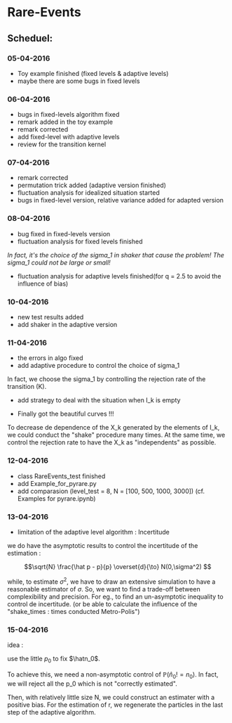 # Rare-Events

## Scheduel:

### 05-04-2016
	
* Toy example finished (fixed levels & adaptive levels) 
* maybe there are some bugs in fixed levels

### 06-04-2016

* bugs in fixed-levels algorithm fixed
* remark added in the toy example
* remark corrected
* add fixed-level with adaptive levels
* review for the transition kernel

### 07-04-2016

* remark corrected
* permutation trick added (adaptive version finished)
* fluctuation analysis for idealized situation started
* bugs in fixed-level version, relative variance added for adapted version

### 08-04-2016
* bug fixed in fixed-levels version
* fluctuation analysis for fixed levels finished

*In fact, it's the choice of the sigma_1 in shaker that cause the problem! The sigma_1 could not be large or small!*

* fluctuation analysis for adaptive levels finished(for q = 2.5 to avoid the influence of bias)

### 10-04-2016

* new test results added
* add shaker in the adaptive version

 
### 11-04-2016

* the errors in algo fixed
* add adaptive procedure to control the choice of sigma_1

In fact, we choose the sigma_1 by controlling the rejection rate of the transition (K). 

* add strategy to deal with the situation when I_k is empty

* Finally got the beautiful curves !!! 

To decrease de dependence of the X_k generated by the elements of I_k, we could conduct the "shake" procedure many times. At the same time, we control the rejection rate to have the X_k as "independents" as possible.

### 12-04-2016

* class RareEvents_test finished
* add Example_for_pyrare.py 
* add comparasion (level_test = 8, N = [100, 500, 1000, 3000]) (cf. Examples for pyrare.ipynb)


### 13-04-2016

* limitation of the adaptive level algorithm : Incertitude

we do have the asymptotic results to control the incertitude of the estimation :

$$\sqrt{N} \frac{\hat p - p}{p} \overset{d}{\to} N(0,\sigma^2) $$

while, to estimate $\sigma^2$, we have to draw an extensive simulation to have a reasonable estimator of $\sigma$. So, we want to find a trade-off between complexibility and precision. For eg., to find an un-asymptotic inequality to control de incertitude. (or be able to calculate the influence of the "shake_times : times conducted Metro-Polis")



### 15-04-2016

idea :

use the little $p_0$ to fix $\hatn_0$.

To achieve this, we need a non-asymptotic control of $\mathbb{P}( \hat n_0 != n_0)$. In fact, we will reject all the p_0 which is not "correctly estimated". 

Then, with relatively little size N, we could construct an estimater with a positive bias. For the estimation of r, we regenerate the particles in the last step of the adaptive algorithm.


